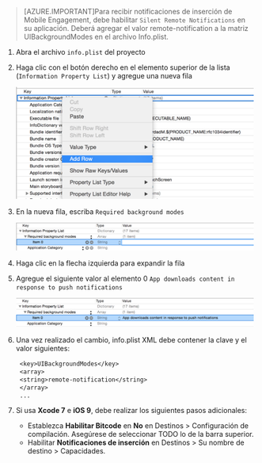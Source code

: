 > [AZURE.IMPORTANT]Para recibir notificaciones de inserción de Mobile Engagement, debe habilitar `Silent Remote Notifications` en su aplicación. Deberá agregar el valor remote-notification a la matriz UIBackgroundModes en el archivo Info.plist.

1. Abra el archivo `info.plist` del proyecto
2. Haga clic con el botón derecho en el elemento superior de la lista (`Information Property List`) y agregue una nueva fila

	![](./media/mobile-engagement-ios-silent-push/xcode-plist-add-silent-push1.png)

3. En la nueva fila, escriba `Required background modes`

	![](./media/mobile-engagement-ios-silent-push/xcode-plist-add-silent-push2.png)

4. Haga clic en la flecha izquierda para expandir la fila
5. Agregue el siguiente valor al elemento 0 `App downloads content in response to push notifications`

	![](./media/mobile-engagement-ios-silent-push/xcode-plist-add-silent-push3.png)

6. Una vez realizado el cambio, info.plist XML debe contener la clave y el valor siguientes:

	    <key>UIBackgroundModes</key>
	    <array>
	    <string>remote-notification</string>
	    </array>
	    ...
    
7. Si usa **Xcode 7** e **iOS 9**, debe realizar los siguientes pasos adicionales:
	- Establezca **Habilitar Bitcode** en **No** en Destinos > Configuración de compilación. Asegúrese de seleccionar TODO lo de la barra superior. 
	- Habilitar **Notificaciones de inserción** en Destinos > Su nombre de destino > Capacidades.

<!---HONumber=Oct15_HO1-->